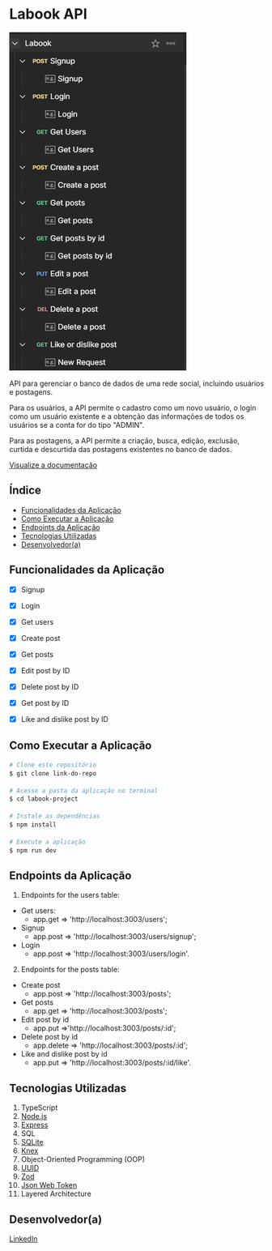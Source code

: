 # Labook API

![API-Documentation](./src/assets/labook.png)

API para gerenciar o banco de dados de uma rede social, incluindo usuários e postagens.

Para os usuários, a API permite o cadastro como um novo usuário, o login como um usuário existente e a obtenção das informações de todos os usuários se a conta for do tipo "ADMIN".

Para as postagens, a API permite a criação, busca, edição, exclusão, curtida e descurtida das postagens existentes no banco de dados.

[Visualize a documentação](https://documenter.getpostman.com/view/26594102/2s9YJW7S3a)

## Índice
- <a href="#funcionalidades">Funcionalidades da Aplicação</a>
- <a href="#executar">Como Executar a Aplicação</a>
- <a href="#endpoints">Endpoints da Aplicação</a>
- <a href="#tecnologias-utilizadas">Tecnologias Utilizadas</a>
- <a href="#desenvolvedor">Desenvolvedor(a)</a>

## Funcionalidades da Aplicação
 - [x]  Signup  
 - [x]  Login
 - [x]  Get users
 - [x]  Create post
 - [x]  Get posts 
 - [x]  Edit post by ID
 - [x]  Delete post by ID
 - [x]  Get post by ID
 - [x]  Like and dislike post by ID


## Como Executar a Aplicação
```bash
# Clone este repositório
$ git clone link-do-repo

# Acesse a pasta da aplicação no terminal
$ cd labook-project

# Instale as dependências
$ npm install

# Execute a aplicação
$ npm run dev
```

## Endpoints da Aplicação

1. Endpoints for the users table:
 - Get users: 
    - app.get => 'http://localhost:3003/users';
 - Signup
    - app.post => 'http://localhost:3003/users/signup';
 - Login
    - app.post => 'http://localhost:3003/users/login'.

2. Endpoints for the posts table:
 - Create post
    - app.post => 'http://localhost:3003/posts';
 - Get posts
    - app.get => 'http://localhost:3003/posts';
 - Edit post by id
    - app.put =>'http://localhost:3003/posts/:id';
 - Delete post by id
    - app.delete => 'http://localhost:3003/posts/:id';
 - Like and dislike post by id
    - app.put => 'http://localhost:3003/posts/:id/like'.

## Tecnologias Utilizadas

1. TypeScript 
2. [Node.js](https://nodejs.org/en)
3. [Express](https://expressjs.com/pt-br/)
4. SQL
5. [SQLite](https://www.sqlite.org/index.html)
6. [Knex](https://knexjs.org/)
7. Object-Oriented Programming (OOP)
8. [UUID](https://www.uuidgenerator.net/)
9. [Zod](https://zod.dev/)
10. [Json Web Token](https://jwt.io/)
11. Layered Architecture

## Desenvolvedor(a)
[LinkedIn](https://www.linkedin.com/in/gleicielen-dourado/)


